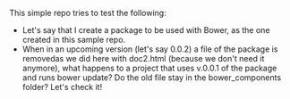 This simple repo tries to test the following:
- Let's say that I create a package to be used with Bower, as the one created in this sample repo.
- When in an upcoming version (let's say 0.0.2) a file of the package is removedas we did here with doc2.html (because we don't need it anymore), what happens to a project that uses v.0.0.1 of the package and runs bower update? Do the old file stay in the bower_components folder? Let's check it!

